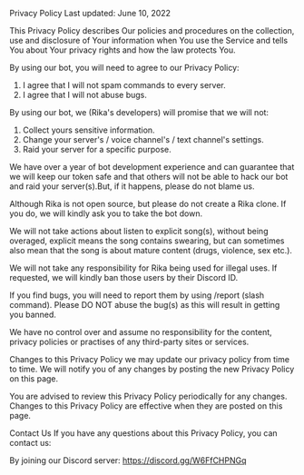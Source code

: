 Privacy Policy Last updated: June 10, 2022

This Privacy Policy describes Our policies and procedures on the collection, use and disclosure of Your information when You use the Service and tells You about Your privacy rights and how the law protects You.

By using our bot, you will need to agree to our Privacy Policy:
1. I agree that I will not spam commands to every server.
3. I agree that I will not abuse bugs.

By using our bot, we (Rika's developers) will promise that we will not:
1. Collect yours sensitive information.
2. Change your server's / voice channel's / text channel's settings.
3. Raid your server for a specific purpose.

We have over a year of bot development experience and can guarantee that we will keep our token safe and that others will not be able to hack our bot and raid your server(s).But, if it happens, please do not blame us.

Although Rika is not open source, but please do not create a Rika clone. If you do, we will kindly ask you to take the bot down.

We will not take actions about listen to explicit song(s), without being overaged, explicit means the song contains swearing, but can sometimes also mean that the song is about mature content (drugs, violence, sex etc.).

We will not take any responsibility for Rika being used for illegal uses. If requested, we will kindly ban those users by their Discord ID.

If you find bugs, you will need to report them by using /report (slash command). Please DO NOT abuse the bug(s) as this will result in getting you banned.

We have no control over and assume no responsibility for the content, privacy policies or practises of any third-party sites or services.

Changes to this Privacy Policy we may update our privacy policy from time to time. We will notify you of any changes by posting the new Privacy Policy on this page.

You are advised to review this Privacy Policy periodically for any changes. Changes to this Privacy Policy are effective when they are posted on this page.

Contact Us If you have any questions about this Privacy Policy, you can contact us:

By joining our Discord server: https://discord.gg/W6FfCHPNGq
